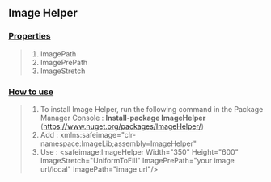 <head>
<meta content="en-us" http-equiv="Content-Language" />
<meta content="text/html; charset=utf-8" http-equiv="Content-Type" />
<link href="../main.css" rel="stylesheet" type="text/css" />
<link href="../code.css" rel="stylesheet" type="text/css" />
<script src="../rainbow.min.js"></script>
</head>

<body>

## Image Helper ##
### <u> Properties </u> ###

>1. ImagePath
>2. ImagePrePath
>3. ImageStretch

### <u> How to use </u> ###

>1. To install Image Helper, run the following command in the Package Manager Console : <b>Install-package ImageHelper</b> 
(https://www.nuget.org/packages/ImageHelper/)
>2. Add : xmlns:safeimage="clr-namespace:ImageLib;assembly=ImageHelper"
>3. Use : 
		<safeimage:ImageHelper Width="350" Height="600" ImageStretch="UniformToFill" ImagePrePath="your image url/local" ImagePath="image url"/>

</body>

</html>
